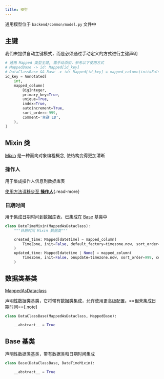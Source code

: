 ```yaml
---
title: 模型
---
```


通用模型位于 `backend/common/model.py` 文件中

## 主键

我们未提供自动主键模式，而是必须通过手动定义的方式进行主键声明

```python
# 通用 Mapped 类型主键, 需手动添加，参考以下使用方式
# MappedBase -> id: Mapped[id_key]
# DataClassBase && Base -> id: Mapped[id_key] = mapped_column(init=False)
id_key = Annotated[
    int,
    mapped_column(
        BigInteger,
        primary_key=True,
        unique=True,
        index=True,
        autoincrement=True,
        sort_order=-999,
        comment='主键 ID',
    ),
]
```

## Mixin 类

[Mixin](https://en.wikipedia.org/wiki/Mixin) 是一种面向对象编程概念, 使结构变得更加清晰

### 操作人

用于集成操作人信息到数据库表

[使用方法请移步至 **操作人**](operator.md){.read-more}

### 日期时间

用于集成日期时间到数据库表，已集成在 [Base](#base-基类) 基类中

```python
class DateTimeMixin(MappedAsDataclass):
    """日期时间 Mixin 数据类"""

    created_time: Mapped[datetime] = mapped_column(
        TimeZone, init=False, default_factory=timezone.now, sort_order=999, comment='创建时间'
    )
    updated_time: Mapped[datetime | None] = mapped_column(
        TimeZone, init=False, onupdate=timezone.now, sort_order=999, comment='更新时间'
    )
```

## 数据类基类

[MappedAsDataclass](https://docs.sqlalchemy.org/en/20/orm/dataclasses.html#orm-declarative-native-dataclasses)

声明性数据类基类，它将带有数据类集成，允许使用更高级配置，==但未集成日期时间=={.note}

```python
class DataClassBase(MappedAsDataclass, MappedBase):

    __abstract__ = True
```

## Base 基类

声明性数据类基类，带有数据类和日期时间集成

```python
class Base(DataClassBase, DateTimeMixin):

    __abstract__ = True
```
